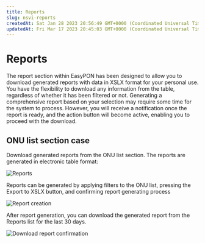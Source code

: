 ```yaml
---
title: Reports
slug: nsvi-reports
createdAt: Sat Jan 28 2023 20:56:49 GMT+0000 (Coordinated Universal Time)
updatedAt: Fri Mar 17 2023 20:45:03 GMT+0000 (Coordinated Universal Time)
---
```


# Reports

The report section within EasyPON has been designed to allow you to download generated reports with data in XSLX format for your personal use. You have the flexibility to download any information from the table, regardless of whether it has been filtered or not. Generating a comprehensive report based on your selection may require some time for the system to process. However, you will receive a notification once the report is ready, and the action button will become active, enabling you to proceed with the download.

## ONU list section case

Download generated reports from the ONU list section. The reports are generated in electronic table format:

![Reports](.gitbook/assets/g2w\_KzywhrrBIdTmzYnxv\_2023-02-1411-13-20.png)

Reports can be generated by applying filters to the ONU list, pressing the Export to XSLX button, and confirming report generating process

![Report creation](.gitbook/assets/6D5jcOC5n0WpJ68WFfFO1\_2023-02-1411-13-55.png)

After report generation, you can download the generated report from the Reports list for the last 30 days.

![Download report confirmation](.gitbook/assets/6DieTpasVzu1GqgSobbeb\_2023-02-1411-13-30.png)
